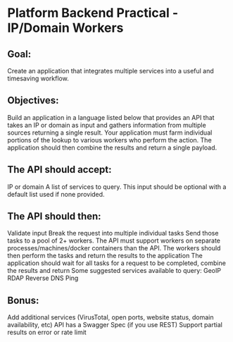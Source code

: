 ﻿
# Platform Backend Practical - IP/Domain Workers

## Goal:
Create an application that integrates multiple services into a useful and timesaving workflow.

## Objectives:
Build an application in a language listed below that provides an API that takes an IP or domain as input and gathers information from multiple
sources returning a single result. Your application must farm individual portions of the lookup to various workers who perform the action. The
application should then combine the results and return a single payload.

## The API should accept:

IP or domain
A list of services to query. This input should be optional with a default list used if none provided.

## The API should then:

Validate input
Break the request into multiple individual tasks
Send those tasks to a pool of 2+ workers. The API must support workers on separate processes/machines/docker containers than the
API.
The workers should then perform the tasks and return the results to the application
The application should wait for all tasks for a request to be completed, combine the results and return
Some suggested services available to query:
GeoIP
RDAP
Reverse DNS
Ping

## Bonus:

Add additional services (VirusTotal, open ports, website status, domain availability, etc)
API has a Swagger Spec (if you use REST)
Support partial results on error or rate limit

